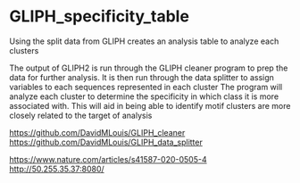 # GLIPH_specificity_table
Using the split data from GLIPH creates an analysis table to analyze each clusters

The output of GLIPH2 is run through the GLIPH cleaner program to prep the data for further analysis.
It is then run through the data splitter to assign variables to each sequences represented in each cluster
The program will analyze each cluster to determine the specificity in which class it is more associated with. This will aid in being able to identify motif clusters are more closely related to the target of analysis

https://github.com/DavidMLouis/GLIPH_cleaner
https://github.com/DavidMLouis/GLIPH_data_splitter

https://www.nature.com/articles/s41587-020-0505-4 http://50.255.35.37:8080/
